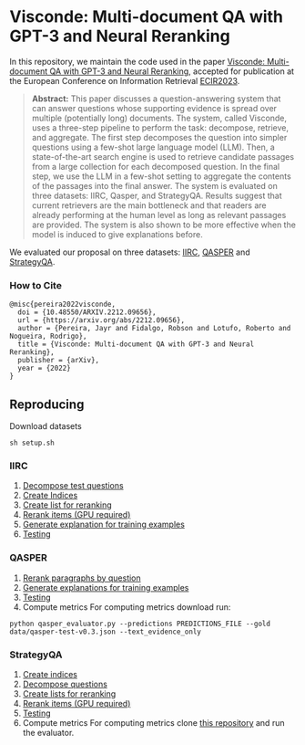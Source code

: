 
# Visconde: Multi-document QA with GPT-3 and Neural Reranking

In this repository, we maintain the code used in the paper [Visconde: Multi-document QA with GPT-3 and Neural Reranking](https://arxiv.org/abs/2212.09656), accepted for publication at the European Conference on Information Retrieval [ECIR2023](https://ecir2023.org/).

> **Abstract:** This paper discusses a question-answering system that can answer questions whose supporting evidence is spread over multiple (potentially long) documents. The system, called Visconde, uses a three-step pipeline to perform the task: decompose, retrieve, and aggregate. The first step decomposes the question into simpler questions using a few-shot large language model (LLM). Then, a state-of-the-art search engine is used to retrieve candidate passages from a large collection for each decomposed question. In the final step, we use the LLM in a few-shot setting to aggregate the contents of the passages into the final answer. The system is evaluated on three datasets: IIRC, Qasper, and StrategyQA. Results suggest that current retrievers are the main bottleneck and that readers are already performing at the human level as long as relevant passages are provided. The system is also shown to be more effective when the model is induced to give explanations before.

We evaluated our proposal on three datasets: [IIRC](https://allenai.org/data/iirc), [QASPER](https://allenai.org/data/qasper) and [StrategyQA](https://allenai.org/data/strategyqa).

### How to Cite
```
@misc{pereira2022visconde,
  doi = {10.48550/ARXIV.2212.09656},
  url = {https://arxiv.org/abs/2212.09656},
  author = {Pereira, Jayr and Fidalgo, Robson and Lotufo, Roberto and Nogueira, Rodrigo},
  title = {Visconde: Multi-document QA with GPT-3 and Neural Reranking},
  publisher = {arXiv},
  year = {2022}
}
```


## Reproducing
Download datasets

    sh setup.sh

### IIRC

 1. [Decompose test questions](iirc_generate_explanations.ipynb)
 2. [Create Indices](iirc_create_indices.ipynb)
 3. [Create list for reranking](iirc_prepare_to_rerank.ipynb)
 4. [Rerank items (GPU required)](iirc_rerank.ipynb)
 5. [Generate explanation for training examples](iirc_generate_explanations.ipynb)
 6. [Testing](iirc_generate_and_evaluate.ipynb)

### QASPER

 1. [Rerank paragraphs by question](qasper_rerank.ipynb)
 2. [Generate explanations for training examples](qasper_generate_explanations.ipynb)
 3. [Testing](qasper_generate.ipynb)
 4. Compute metrics
	For computing metrics download run:
	
  ```python qasper_evaluator.py --predictions PREDICTIONS_FILE --gold data/qasper-test-v0.3.json --text_evidence_only```

### StrategyQA

 1. [Create indices](strategyqa_create_indices.py)
 2. [Decompose questions](strategyqa_decompose_query.ipynb)
 3. [Create lists for reranking](strategyqa_create_rerankable.py)
 4. [Rerank items (GPU required)](strategyqa_rerank.ipynb)
 5. [Testing](strategyqa_generate.ipynb)
 6. Compute metrics
	 For computing metrics clone [this repository](https://github.com/allenai/strategyqa-evaluator.git) and run the evaluator.

